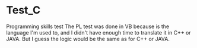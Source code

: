 # Test_C
Programming skills test
The PL test was done in VB because is the language I'm used to, and I didn't have enough time to translate it in C++ or JAVA. But I guess the logic would be the same as for C++ or JAVA.

